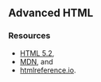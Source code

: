 ## Advanced HTML

### Resources
- [HTML 5.2](https://html.spec.whatwg.org/multipage/),
- [MDN](https://developer.mozilla.org/en-US/docs/Web/HTML), and
- [htmlreference.io](https://htmlreference.io/).
